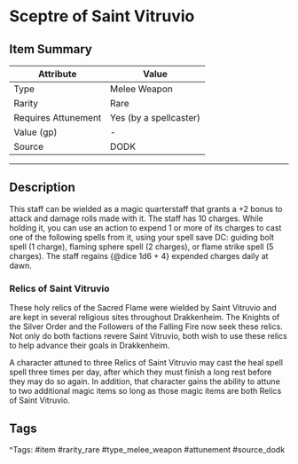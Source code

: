# Sceptre of Saint Vitruvio

## Item Summary

| Attribute            | Value                        |
|----------------------|------------------------------|
| Type                 | Melee Weapon |
| Rarity               | Rare             |
| Requires Attunement  | Yes (by a spellcaster)                |
| Value (gp)           | -    |
| Source               | DODK |

---

## Description

This staff can be wielded as a magic quarterstaff that grants a +2 bonus to attack and damage rolls made with it. The staff has 10 charges. While holding it, you can use an action to expend 1 or more of its charges to cast one of the following spells from it, using your spell save DC: guiding bolt spell (1 charge), flaming sphere spell (2 charges), or flame strike spell (5 charges). The staff regains {@dice 1d6 + 4} expended charges daily at dawn.

### Relics of Saint Vitruvio

These holy relics of the Sacred Flame were wielded by Saint Vitruvio and are kept in several religious sites throughout Drakkenheim. The Knights of the Silver Order and the Followers of the Falling Fire now seek these relics. Not only do both factions revere Saint Vitruvio, both wish to use these relics to help advance their goals in Drakkenheim.

A character attuned to three Relics of Saint Vitruvio may cast the heal spell spell three times per day, after which they must finish a long rest before they may do so again. In addition, that character gains the ability to attune to two additional magic items so long as those magic items are both Relics of Saint Vitruvio.

## Tags

^Tags: #item #rarity_rare #type_melee_weapon #attunement #source_dodk